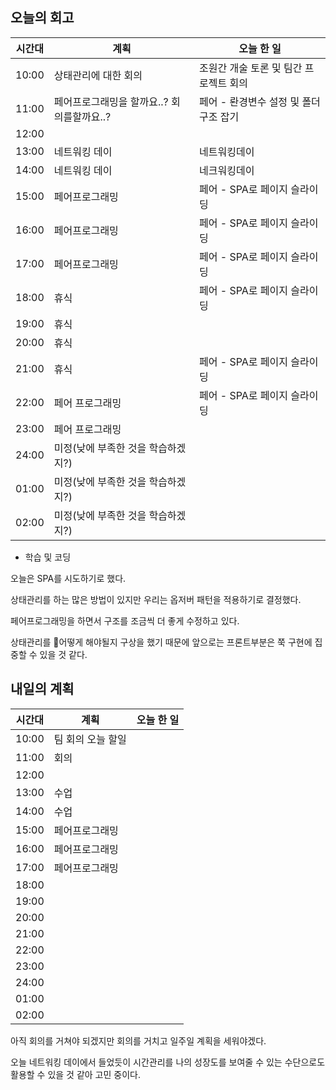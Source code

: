 ## 오늘의 회고

| 시간대 | 계획                                       | 오늘 한 일                             |
| ------ | ------------------------------------------ | -------------------------------------- |
| 10:00  | 상태관리에 대한 회의                       | 조원간 개술 토론 및 팀간 프로젝트 회의 |
| 11:00  | 페어프로그래밍을 할까요..? 회의를할까요..? | 페어 - 롼경변수 설정 및 폴더 구조 잡기 |
| 12:00  |                                            |                                        |
| 13:00  | 네트워킹 데이                              | 네트워킹데이                           |
| 14:00  | 네트워킹 데이                              | 네크워킹데이                           |
| 15:00  | 페어프로그래밍                             | 페어 - SPA로 페이지 슬라이딩           |
| 16:00  | 페어프로그래밍                             | 페어 - SPA로 페이지 슬라이딩           |
| 17:00  | 페어프로그래밍                             | 페어 - SPA로 페이지 슬라이딩           |
| 18:00  | 휴식                                       | 페어 - SPA로 페이지 슬라이딩           |
| 19:00  | 휴식                                       |                                        |
| 20:00  | 휴식                                       |                                        |
| 21:00  | 휴식                                       | 페어 - SPA로 페이지 슬라이딩           |
| 22:00  | 페어 프로그래밍                            | 페어 - SPA로 페이지 슬라이딩           |
| 23:00  | 페어 프로그래밍                            |                                        |
| 24:00  | 미정(낮에 부족한 것을 학습하겠지?)         |                                        |
| 01:00  | 미정(낮에 부족한 것을 학습하겠지?)         |                                        |
| 02:00  | 미정(낮에 부족한 것을 학습하겠지?)         |                                        |

- 학습 및 코딩

오늘은 SPA를 시도하기로 했다. 

상태관리를 하는 많은 방법이 있지만 우리는 옵저버 패턴을 적용하기로 결정했다. 

페어프로그래밍을 하면서 구조를 조금씩 더 좋게 수정하고 있다. 

상태관리를 어떻게 해야될지 구상을 했기 때문에 앞으로는 프론트부분은 쭉 구현에 집중할 수 있을 것 같다. 



## 내일의 계획



| 시간대 | 계획              | 오늘 한 일 |
| ------ | ----------------- | ---------- |
| 10:00  | 팀 회의 오늘 할일 |            |
| 11:00  | 회의              |            |
| 12:00  |                   |            |
| 13:00  | 수업              |            |
| 14:00  | 수업              |            |
| 15:00  | 페어프로그래밍    |            |
| 16:00  | 페어프로그래밍    |            |
| 17:00  | 페어프로그래밍    |            |
| 18:00  |                   |            |
| 19:00  |                   |            |
| 20:00  |                   |            |
| 21:00  |                   |            |
| 22:00  |                   |            |
| 23:00  |                   |            |
| 24:00  |                   |            |
| 01:00  |                   |            |
| 02:00  |                   |            |

아직 회의를 거쳐야 되겠지만 회의를 거치고 일주일 계획을 세워야겠다.

오늘 네트워킹 데이에서 들었듯이 시간관리를 나의 성장도를 보여줄 수 있는 수단으로도 활용할 수 있을 것 같아 고민 중이다. 